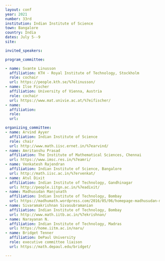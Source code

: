 ```yaml
---
layout: conf
year: 2021
number: 33rd
institution: Indian Institute of Science
town: Bangalore
country: India
dates: July 5--9 
site: 

invited_speakers:

program_committee:

- name: Svante Linusson
  affiliation: KTH - Royal Institute of Technology, Stockholm
  role: cochair 
  url: https://people.kth.se/%7elinusson/
- name: Ilse Fischer 
  affiliation: University of Vienna, Austria
  role: cochair
  url: https://www.mat.univie.ac.at/%7eifischer/
- name:
  affiliation:
  role:
  url:

organizing_committee:
- name: Arvind Ayyer
  affiliation: Indian Institute of Science
  role: chair
  url: http://www.math.iisc.ernet.in/%7earvind/
- name: Amritanshu Prasad
  affiliation: The Institute of Mathematical Sciences, Chennai
  url: https://www.imsc.res.in/%7eamri/
- name: Venkatesh Rajendran
  affiliation: Indian Institute of Science, Bangalore
  url: http://math.iisc.ac.in/%7ervenkat/
- name: Atul Dixit
  affiliation: Indian Institute of Technology, Gandhinagar
  url: http://people.iitgn.ac.in/%7eadixit/
- name: Madhusudan Manjunath
  affiliation: Indian Institute of Technology, Bombay
  url: https://madhumath.wordpress.com/2016/05/06/homepage-madhusudan-manjunath/
- name: Sivaramakrishnan Sivasubramanian
  affiliation: Indian Institute of Technology, Bombay
  url: http://www.math.iitb.ac.in/%7ekrishnan/
- name: Narayanan N.
  affiliation: Indian Institute of Technology, Madras
  url: https://home.iitm.ac.in/naru/
- name: Bridget Tenner
  affiliation: DePaul University
  role: executive committee liaison
  url: https://math.depaul.edu/bridget/

---
```

